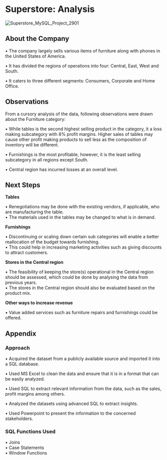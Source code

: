 # Superstore: Analysis

![Superstore_MySQL_Project_2901](https://user-images.githubusercontent.com/124327898/216510795-3be05401-ecbe-45b5-b089-0971ac7030b9.jpg)

<h2>About the Company</h2>

• The company largely sells various items of furniture along with phones in the United States of America.

• It has divided the regions of operations into four: Central, East, West and South.

• It caters to three different segments: Consumers, Corporate and Home Office.

<h2>Observations</h2>

From a cursory analysis of the data, following observations were drawn about the Furniture category:

• While tables is the second highest selling product in the category, it a loss making subcategory with 8% profit margins. Higher sales of tables may cause other profit making products to sell less as the composition of inventory will be different.

• Furnishings is the most profitable, however, it is the least selling subcategory in all regions except South.

• Central region has incurred losses at an overall level.

<h2>Next Steps</h3>

**Tables**

• Renegotiations may be done with the existing vendors, if applicable, who are manufacturing the table.
<br>• The materials used in the tables may be changed to what is in demand.</br>

**Furnishings**

• Discontinuing or scaling down certain sub categories will enable a better reallocation of the budget towards furnishing.
<br>• This could help in increasing marketing activities such as giving discounts to attract customers.<br>

**Stores in the Central region**

• The feasibility of keeping the store(s) operational in the Central region should be assessed, which could be done by analysing the data from previous years.
<br>• The stores in the Central region should also be evaluated based on the product mix.</br>

**Other ways to increase revenue**

• Value added services such as furniture repairs and furnishings could be offered.

<h2>Appendix</h2>

<h3>Approach</h3>

• Acquired the dataset from a publicly available source and imported it into a SQL database.

• Used MS Excel to clean the data and ensure that it is in a format that can be easily analyzed. 

• Used SQL to extract relevant information from the data, such as the sales, profit margins among others.

• Analyzed the datasets using advanced SQL to extract insights.

• Used Powerpoint to present the information to the concerned stakeholders.

<h3>SQL Functions Used</h3>

• Joins
<br>• Case Statements</br>
• Window Functions
